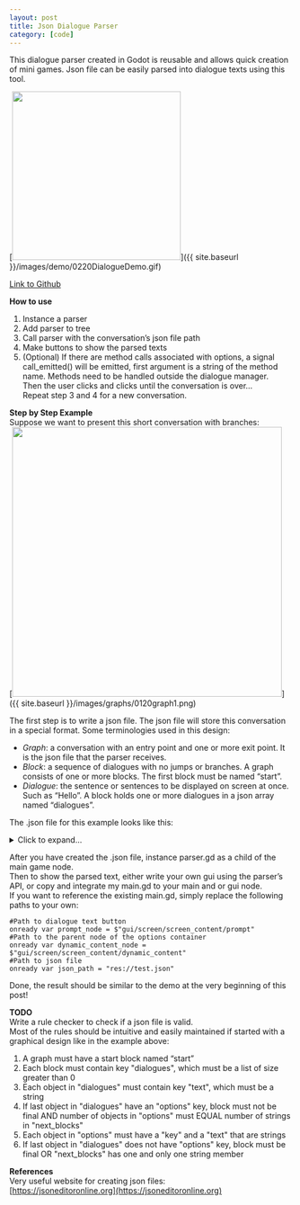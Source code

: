```yaml
---
layout: post
title: Json Dialogue Parser
category: [code]
---
```

This dialogue parser created in Godot is reusable and allows quick creation of mini games. Json file can be easily parsed into dialogue texts using this tool. 

[<img src="{{ site.baseurl }}/images/demo/0220DialogueDemo.gif" style="width: 300px;"/>]({{ site.baseurl }}/images/demo/0220DialogueDemo.gif)

[Link to Github](https://github.com/YZnoodle/DailogueParser)  
<!--more-->

**How to use**   
1. Instance a parser
2. Add parser to tree   
3. Call parser with the conversation’s json file path  
4. Make buttons to show the parsed texts  
5. (Optional) If there are method calls associated with options, a signal call_emitted() will be emitted, first argument is a string of the method name. Methods need to be handled outside the dialogue manager.  
Then the user clicks and clicks until the conversation is over…  
Repeat step 3 and 4 for a new conversation.  

**Step by Step Example**  
Suppose we want to present this short conversation with branches:  
[<img src="{{ site.baseurl }}/images/graphs/0120graph1.png" style="width: 480px;"/>]({{ site.baseurl }}/images/graphs/0120graph1.png)
 
The first step is to write a json file. The json file will store this conversation in a special format. Some terminologies used in this design:  
- *Graph*: a conversation with an entry point and one or more exit point. It is the json file that the parser receives.  
- *Block*: a sequence of dialogues with no jumps or branches. A graph consists of one or more blocks. The first block must be named “start”.   
- *Dialogue*: the sentence or sentences to be displayed on screen at once. Such as “Hello”. A block holds one or more dialogues in a json array named “dialogues”.  

The .json file for this example looks like this:  
<details>
  <summary>Click to expand... </summary>
  {  
  "start": {  
    "call": ["optional_method"],  
    "dialogues": [  
      {"text": "Hello"},  
      {  
        "text": "How are you?",  
        "options": [  
          {"text": "good"},  
          {"text": "bad"}  
        ]  
      }  
    ],  
    "next_blocks": ["a1", "a2"],  
    "is_final": false  
  },  
  "a1": {  
    "call": ["optional_method"],  
    "dialogues": [  
      {"text": "Good to hear"}  
    ],  
    "next_blocks": ["end"],  
    "is_final": false  
  },  
  "a2": {  
    "call": ["optional_method"],  
    "dialogues": [  
      {"text": "Ok"}  
    ],  
    "next_blocks": ["end"],  
    "is_final": false  
  },  
  "end": {  
    "call": ["optional_method"],  
    "dialogues": [  
      {"text": "Bye"}  
    ],  
    "is_final": true  
  }  
}  
</details>

After you have created the .json file, instance parser.gd as a child of the main game node.  
Then to show the parsed text, either write your own gui using the parser’s API, or copy and integrate my main.gd to your main and or gui node.  
If you want to reference the existing main.gd, simply replace the following paths to your own:  

<pre><code>#Path to dialogue text button
onready var prompt_node = $"gui/screen/screen_content/prompt"
#Path to the parent node of the options container  
onready var dynamic_content_node = $"gui/screen/screen_content/dynamic_content"
#Path to json file
onready var json_path = "res://test.json"
</code></pre>


Done, the result should be similar to the demo at the very beginning of this post! 

**TODO**  
Write a rule checker to check if a json file is valid.  
Most of the rules should be intuitive and easily maintained if started with a graphical design like in the example above:  
1. A graph must have a start block named “start”  
2. Each block must contain key "dialogues", which must be a list of size greater than 0  
3. Each object in "dialogues" must contain key "text", which must be a string  
4. If last object in "dialogues" have an "options" key, block must not be final AND number of objects in "options" must EQUAL number of strings in "next\_blocks"  
5. Each object in "options" must have a "key" and a "text" that are strings  
6. If last object in "dialogues" does not have "options" key,  block must be final OR "next\_blocks" has one and only one string member  

**References**  
Very useful website for creating json files:  
[https://jsoneditoronline.org](https://jsoneditoronline.org)

